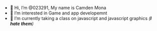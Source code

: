 - 👋 Hi, I’m @023291, My name is Camden Mona
- 👀 I’m interested in Game and app developemnt
- 🌱 I’m currently taking a class on javascript and javascript graphics *(**I hate them**)*
